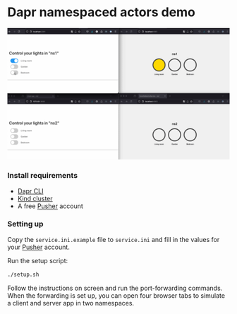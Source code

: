 # Dapr namespaced actors demo

![](demo.gif)

### Install requirements
- [Dapr CLI](https://docs.dapr.io/getting-started)
- [Kind cluster](https://kind.sigs.k8s.io/docs/user/quick-start/)
- A free [Pusher](https://www.pusher.com) account

### Setting up
Copy the `service.ini.example` file to `service.ini` and fill in the values for your [Pusher](https://www.pusher.com) account.

Run the setup script:
```bash
./setup.sh
```

Follow the instructions on screen and run the port-forwarding commands. When the forwarding is set up, you can open four browser tabs to simulate a client and server app in two namespaces.
